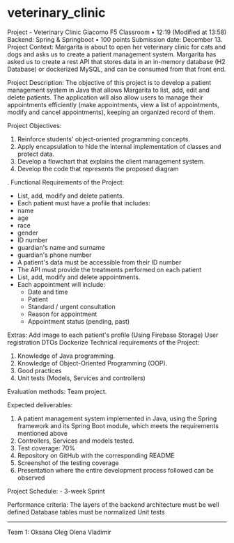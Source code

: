 # veterinary_clinic

Project - Veterinary Clinic
Giacomo F5 Classroom
•
12:19 (Modified at 13:58)
Backend: Spring & Springboot
•
100 points
Submission date: December 13.
Project Context:
Margarita is about to open her veterinary clinic for cats and dogs and asks us to create a patient management system. Margarita has asked us to create a rest API that stores data in an in-memory database (H2 Database) or dockerized MySQL, and can be consumed from that front end.

Project Description:
The objective of this project is to develop a patient management system in Java that allows Margarita to list, add, edit and delete patients. The application will also allow users to manage their appointments efficiently (make appointments, view a list of appointments, modify and cancel appointments), keeping an organized record of them.

Project Objectives:
1. Reinforce students' object-oriented programming concepts.
2. Apply encapsulation to hide the internal implementation of classes and protect data.
3. Develop a flowchart that explains the client management system.
4. Develop the code that represents the proposed diagram

. Functional Requirements of the Project:    
- List, add, modify and delete patients.
- Each patient must have a profile that includes:
- name
- age
- race
- gender
- ID number
- guardian's name and surname
- guardian's phone number
- A patient's data must be accessible from their ID number
- The API must provide the treatments performed on each patient
- List, add, modify and delete appointments.
- Each appointment will include:
   - Date and time
   - Patient
   - Standard / urgent consultation
   - Reason for appointment
   - Appointment status (pending, past)

Extras:
Add image to each patient's profile (Using Firebase Storage)
User registration 
DTOs
Dockerize
Technical requirements of the Project:
1. Knowledge of Java programming.
2. Knowledge of Object-Oriented Programming (OOP).
3. Good practices
4. Unit tests (Models, Services and controllers)

Evaluation methods:  Team project.

Expected deliverables:
1. A patient management system implemented in Java, using the Spring framework and its Spring Boot module, which meets the requirements mentioned above
2. Controllers, Services and models tested.
3. Test coverage: 70%
4. Repository on GitHub with the corresponding README
5. Screenshot of the testing coverage
6. Presentation where the entire development process followed can be observed

Project Schedule: - 3-week Sprint

Performance criteria:
The layers of the backend architecture must be well defined
Database tables must be normalized
Unit tests

---------------------------------
Team 1:
Oksana
Oleg
Olena
Vladimir